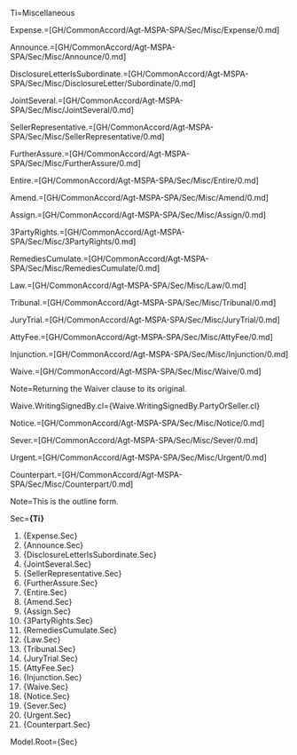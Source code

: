 Ti=Miscellaneous

Expense.=[GH/CommonAccord/Agt-MSPA-SPA/Sec/Misc/Expense/0.md]

Announce.=[GH/CommonAccord/Agt-MSPA-SPA/Sec/Misc/Announce/0.md]

DisclosureLetterIsSubordinate.=[GH/CommonAccord/Agt-MSPA-SPA/Sec/Misc/DisclosureLetter/Subordinate/0.md]

JointSeveral.=[GH/CommonAccord/Agt-MSPA-SPA/Sec/Misc/JointSeveral/0.md]

SellerRepresentative.=[GH/CommonAccord/Agt-MSPA-SPA/Sec/Misc/SellerRepresentative/0.md]

FurtherAssure.=[GH/CommonAccord/Agt-MSPA-SPA/Sec/Misc/FurtherAssure/0.md]

Entire.=[GH/CommonAccord/Agt-MSPA-SPA/Sec/Misc/Entire/0.md]

Amend.=[GH/CommonAccord/Agt-MSPA-SPA/Sec/Misc/Amend/0.md]

Assign.=[GH/CommonAccord/Agt-MSPA-SPA/Sec/Misc/Assign/0.md]

3PartyRights.=[GH/CommonAccord/Agt-MSPA-SPA/Sec/Misc/3PartyRights/0.md]

RemediesCumulate.=[GH/CommonAccord/Agt-MSPA-SPA/Sec/Misc/RemediesCumulate/0.md]

Law.=[GH/CommonAccord/Agt-MSPA-SPA/Sec/Misc/Law/0.md]

Tribunal.=[GH/CommonAccord/Agt-MSPA-SPA/Sec/Misc/Tribunal/0.md]

JuryTrial.=[GH/CommonAccord/Agt-MSPA-SPA/Sec/Misc/JuryTrial/0.md]

AttyFee.=[GH/CommonAccord/Agt-MSPA-SPA/Sec/Misc/AttyFee/0.md]

Injunction.=[GH/CommonAccord/Agt-MSPA-SPA/Sec/Misc/Injunction/0.md]

Waive.=[GH/CommonAccord/Agt-MSPA-SPA/Sec/Misc/Waive/0.md]

Note=Returning the Waiver clause to its original.

Waive.WritingSignedBy.cl={Waive.WritingSignedBy.PartyOrSeller.cl}

Notice.=[GH/CommonAccord/Agt-MSPA-SPA/Sec/Misc/Notice/0.md]

Sever.=[GH/CommonAccord/Agt-MSPA-SPA/Sec/Misc/Sever/0.md]

Urgent.=[GH/CommonAccord/Agt-MSPA-SPA/Sec/Misc/Urgent/0.md]

Counterpart.=[GH/CommonAccord/Agt-MSPA-SPA/Sec/Misc/Counterpart/0.md]

Note=This is the outline form.

Sec=<b>{Ti}</b><ol><li>{Expense.Sec}<li>{Announce.Sec}<li>{DisclosureLetterIsSubordinate.Sec}<li>{JointSeveral.Sec}<li>{SellerRepresentative.Sec}<li>{FurtherAssure.Sec}<li>{Entire.Sec}<li>{Amend.Sec}<li>{Assign.Sec}<li>{3PartyRights.Sec}<li>{RemediesCumulate.Sec}<li>{Law.Sec}<li>{Tribunal.Sec}<li>{JuryTrial.Sec}<li>{AttyFee.Sec}<li>{Injunction.Sec}<li>{Waive.Sec}<li>{Notice.Sec}<li>{Sever.Sec}<li>{Urgent.Sec}<li>{Counterpart.Sec}</ol>

Model.Root={Sec}
